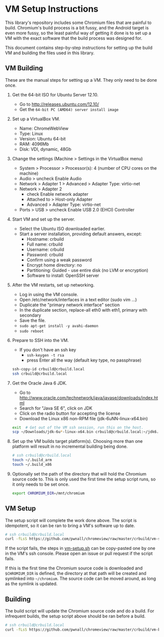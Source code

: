 # VM Setup Instructions

This library's repository includes some Chromium files that are painful to
build. Chromium's build process is a bit fussy, and the Android target is even
more fussy, so the least painful way of getting it done is to set up a VM with
the exact software that the build process was designed for.

This document contains step-by-step instructions for setting up the build VM
and building the files used in this library.


## VM Building

These are the manual steps for setting up a VM. They only need to be done once.

1. Get the 64-bit ISO for Ubuntu Server 12.10.
    * Go to http://releases.ubuntu.com/12.10/
    * Get the `64-bit PC (AMD64) server install image`

2. Set up a VirtualBox VM.
    * Name: ChromeWebView
    * Type: Linux
    * Version: Ubuntu 64-bit
    * RAM: 4096Mb
    * Disk: VDI, dynamic, 48Gb

3. Change the settings (Machine > Settings in the VirtualBox menu)
    * System > Processor > Processor(s): 4 (number of CPU cores on the machine)
    * Audio > uncheck Enable Audio
    * Network > Adapter 1 > Advanced > Adapter Type: virtio-net
    * Network > Adapter 2
        * check Enable network adapter
        * Attached to > Host-only Adapter
        * Advanced > Adapter Type: virtio-net
    * Ports > USB > uncheck Enable USB 2.0 (EHCI) Controller

4. Start VM and set up the server.
    * Select the Ubuntu ISO downloaded earlier.
    * Start a server installation, providing default answers, except:
        * Hostname: crbuild
        * Full name: crbuild
        * Username: crbuild
        * Password: crbuild
        * Confirm using a weak password
        * Encrypt home directory: no
        * Partitioning: Guided - use entire disk (no LVM or encryption)
        * Software to install: OpenSSH server

6. After the VM restarts, set up networking.
    * Log in using the VM console.
    * Open /etc/network/interfaces in a text editor (sudo vim ...)
    * Duplicate the "primary network interface" section
    * In the duplicate section, replace-all eth0 with eth1, primary with
      secondary
    * Save the file.
    * `sudo apt-get install -y avahi-daemon`
    * `sudo reboot`

7. Prepare to SSH into the VM.
    * If you don't have an ssh key
        * `ssh-keygen -t rsa`
        * press Enter all the way (default key type, no passphrase)

    ```bash
    ssh-copy-id crbuild@crbuild.local
    ssh crbuild@crbuild.local
    ```

8. Get the Oracle Java 6 JDK.
    * Go to http://www.oracle.com/technetwork/java/javase/downloads/index.html
    * Search for "Java SE 6", click on JDK
    * Click on the radio button for accepting the license
    * Download the Linux x86 non-RPM file (jdk-6uNN-linux-x64.bin)

    ```bash
    exit  # Get out of the VM ssh session, run this on the host.
    scp ~/Downloads/jdk-6u*-linux-x64.bin crbuild@crbuild.local:~/jdk6.bin
    ```

9. Set up the VM builds target platform(s). Choosing more than one platform
   will result in no incremental building being done.

    ```bash
    # ssh crbuild@crbuild.local
    touch ~/.build_arm
    touch ~/.build_x86
    ```

10. Optionally set the path of the directory that will hold the Chromium source
    code to. This is only used the first time the setup script runs, so it only
    needs to be set once.

    ```bash
    export CHROMIUM_DIR=/mnt/chromium
    ```


## VM Setup

The setup script will complete the work done above. The script is idempotent,
so it can be ran to bring a VM's software up to date.

```bash
# ssh crbuild@crbuild.local
curl -fLsS https://github.com/pwnall/chromeview/raw/master/crbuild/vm-setup.sh | sh
```

If the script fails, the steps in [vm-setup.sh](crbuild/vm-setup.sh) can be
copy-pasted one by one in the VM's ssh console. Please open an issue or pull
request if the script fails.

If this is the first time the Chromium source code is downloaded and
`$CHROMIUM_DIR` is defined, the directory at that path will be created and
symlinked into `~/chromium`. The source code can be moved around, as long as
the symlink is updated.


## Building

The build script will update the Chromium source code and do a build. For
infrequent builds, the setup script above should be ran before a build.

```bash
# ssh crbuild@crbuild.local
curl -fLsS https://github.com/pwnall/chromeview/raw/master/crbuild/vm-build.sh | sh
```
